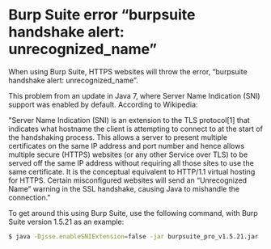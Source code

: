 # Burp Suite error “burpsuite handshake alert: unrecognized_name”

When using Burp Suite, HTTPS websites will throw the error, “burpsuite handshake alert: unrecognized_name”.

This problem from an update in Java 7, where Server Name Indication (SNI) support was enabled by default. According to Wikipedia:

"Server Name Indication (SNI) is an extension to the TLS protocol[1] that indicates what hostname the client is attempting to connect to at the start of the handshaking process. This allows a server to present multiple certificates on the same IP address and port number and hence allows multiple secure (HTTPS) websites (or any other Service over TLS) to be served off the same IP address without requiring all those sites to use the same certificate. It is the conceptual equivalent to HTTP/1.1 virtual hosting for HTTPS.
Certain misconfigured websites will send an “Unrecognized Name” warning in the SSL handshake, causing Java to mishandle the connection."

To get around this using Burp Suite, use the following command, with Burp Suite version 1.5.21 as an example:

```bash
$ java -Djsse.enableSNIExtension=false -jar burpsuite_pro_v1.5.21.jar
```

